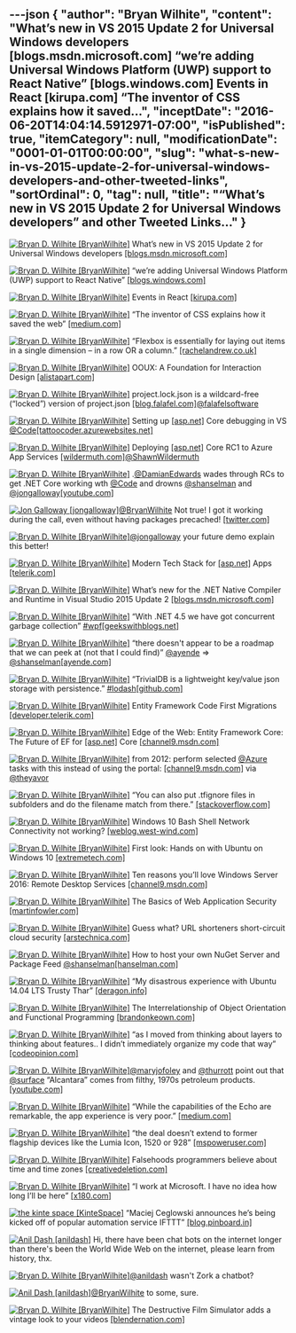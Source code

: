 ---json
{
  "author": "Bryan Wilhite",
  "content": "What’s new in VS 2015 Update 2 for Universal Windows developers [blogs.msdn.microsoft.com] “we’re adding Universal Windows Platform (UWP) support to React Native” [blogs.windows.com] Events in React [kirupa.com] “The inventor of CSS explains how it saved...",
  "inceptDate": "2016-06-20T14:04:14.5912971-07:00",
  "isPublished": true,
  "itemCategory": null,
  "modificationDate": "0001-01-01T00:00:00",
  "slug": "what-s-new-in-vs-2015-update-2-for-universal-windows-developers-and-other-tweeted-links",
  "sortOrdinal": 0,
  "tag": null,
  "title": "“What’s new in VS 2015 Update 2 for Universal Windows developers” and other Tweeted Links…"
}
---

[<img alt="Bryan D. Wilhite [BryanWilhite]" src="https://songhay.blob.core.windows.net/shared-social-twitter/BryanWilhite.jpeg">](http://t.co/UNdqV0Z1zz "Bryan D. Wilhite [BryanWilhite]") What’s new in VS 2015 Update 2 for Universal Windows developers [[blogs.msdn.microsoft.com]](https://blogs.msdn.microsoft.com/visualstudio/2016/04/11/whats-new-in-vs-2015-update-2-for-universal-windows-developers/)

[<img alt="Bryan D. Wilhite [BryanWilhite]" src="https://songhay.blob.core.windows.net/shared-social-twitter/BryanWilhite.jpeg">](http://t.co/UNdqV0Z1zz "Bryan D. Wilhite [BryanWilhite]") “we’re adding Universal Windows Platform (UWP) support to React Native” [[blogs.windows.com]](https://blogs.windows.com/buildingapps/2016/04/13/react-native-on-the-universal-windows-platform/)

[<img alt="Bryan D. Wilhite [BryanWilhite]" src="https://songhay.blob.core.windows.net/shared-social-twitter/BryanWilhite.jpeg">](http://t.co/UNdqV0Z1zz "Bryan D. Wilhite [BryanWilhite]") Events in React [[kirupa.com]](https://www.kirupa.com/react/events_in_react.htm#.VxXPvpSaTNY.twitter)

[<img alt="Bryan D. Wilhite [BryanWilhite]" src="https://songhay.blob.core.windows.net/shared-social-twitter/BryanWilhite.jpeg">](http://t.co/UNdqV0Z1zz "Bryan D. Wilhite [BryanWilhite]") “The inventor of CSS explains how it saved the web” [[medium.com]](https://medium.com/net-magazine/interview-with-h%C3%A5kon-wium-lie-f3328aeca8ed)

[<img alt="Bryan D. Wilhite [BryanWilhite]" src="https://songhay.blob.core.windows.net/shared-social-twitter/BryanWilhite.jpeg">](http://t.co/UNdqV0Z1zz "Bryan D. Wilhite [BryanWilhite]") “Flexbox is essentially for laying out items in a single dimension – in a row OR a column.” [[rachelandrew.co.uk]](https://rachelandrew.co.uk/archives/2016/03/30/should-i-use-grid-or-flexbox/)

[<img alt="Bryan D. Wilhite [BryanWilhite]" src="https://songhay.blob.core.windows.net/shared-social-twitter/BryanWilhite.jpeg">](http://t.co/UNdqV0Z1zz "Bryan D. Wilhite [BryanWilhite]") OOUX: A Foundation for Interaction Design [[alistapart.com]](http://alistapart.com/article/ooux-a-foundation-for-interaction-design)

[<img alt="Bryan D. Wilhite [BryanWilhite]" src="https://songhay.blob.core.windows.net/shared-social-twitter/BryanWilhite.jpeg">](http://t.co/UNdqV0Z1zz "Bryan D. Wilhite [BryanWilhite]") project.lock.json is a wildcard-free (“locked”) version of project.json [[blog.falafel.com]](http://blog.falafel.com/what-is-project-lock-json/)[@falafelsoftware](http://twitter.com/falafelsoftware)

[<img alt="Bryan D. Wilhite [BryanWilhite]" src="https://songhay.blob.core.windows.net/shared-social-twitter/BryanWilhite.jpeg">](http://t.co/UNdqV0Z1zz "Bryan D. Wilhite [BryanWilhite]") Setting up [[asp.net]](http://ASP.NET) Core debugging in VS [@Code](http://twitter.com/Code)[[tattoocoder.azurewebsites.net]](http://tattoocoder.azurewebsites.net/setting-up-asp-net-core-debugging-in-vs-code/)

[<img alt="Bryan D. Wilhite [BryanWilhite]" src="https://songhay.blob.core.windows.net/shared-social-twitter/BryanWilhite.jpeg">](http://t.co/UNdqV0Z1zz "Bryan D. Wilhite [BryanWilhite]") Deploying [[asp.net]](http://ASP.NET) Core RC1 to Azure App Services [[wildermuth.com]](http://wildermuth.com/2016/04/18/Deploying-ASP-NET-Core-RC1-to-Azure-App-Services)[@ShawnWildermuth](http://twitter.com/ShawnWildermuth)

[<img alt="Bryan D. Wilhite [BryanWilhite]" src="https://songhay.blob.core.windows.net/shared-social-twitter/BryanWilhite.jpeg">](http://t.co/UNdqV0Z1zz "Bryan D. Wilhite [BryanWilhite]") .[@DamianEdwards](http://twitter.com/DamianEdwards) wades through RCs to get .NET Core working wth [@Code](http://twitter.com/Code) and drowns [@shanselman](http://twitter.com/shanselman) and [@jongalloway](http://twitter.com/jongalloway)[[youtube.com]](https://www.youtube.com/watch?v=fkzeOqSNtwQ)

[<img alt="Jon Galloway [jongalloway]" src="https://songhay.blob.core.windows.net/shared-social-twitter/jongalloway.jpeg">](http://t.co/QqzNqveH3h "Jon Galloway [jongalloway]")[@BryanWilhite](http://twitter.com/BryanWilhite) Not true! I got it working during the call, even without having packages precached! [[twitter.com]](http://twitter.com/jongalloway/status/720078721399398401/photo/1)

[<img alt="Bryan D. Wilhite [BryanWilhite]" src="https://songhay.blob.core.windows.net/shared-social-twitter/BryanWilhite.jpeg">](http://t.co/UNdqV0Z1zz "Bryan D. Wilhite [BryanWilhite]")[@jongalloway](http://twitter.com/jongalloway) your future demo explain this better! 

[<img alt="Bryan D. Wilhite [BryanWilhite]" src="https://songhay.blob.core.windows.net/shared-social-twitter/BryanWilhite.jpeg">](http://t.co/UNdqV0Z1zz "Bryan D. Wilhite [BryanWilhite]") Modern Tech Stack for [[asp.net]](http://ASP.NET) Apps [[telerik.com]](http://www.telerik.com/blogs/modern-tech-stack-for-asp-dotnet-apps)

[<img alt="Bryan D. Wilhite [BryanWilhite]" src="https://songhay.blob.core.windows.net/shared-social-twitter/BryanWilhite.jpeg">](http://t.co/UNdqV0Z1zz "Bryan D. Wilhite [BryanWilhite]") What’s new for the .NET Native Compiler and Runtime in Visual Studio 2015 Update 2 [[blogs.msdn.microsoft.com]](https://blogs.msdn.microsoft.com/dotnet/2016/04/18/whats-new-for-the-net-native-compiler-and-runtime-in-visual-studio-2015-update-2/)

[<img alt="Bryan D. Wilhite [BryanWilhite]" src="https://songhay.blob.core.windows.net/shared-social-twitter/BryanWilhite.jpeg">](http://t.co/UNdqV0Z1zz "Bryan D. Wilhite [BryanWilhite]") “With .NET 4.5 we have got concurrent garbage collection” [#wpf](http://twitter.com/search?q=%23wpf)[[geekswithblogs.net]](http://geekswithblogs.net/akraus1/archive/2016/04/14/174476.aspx)

[<img alt="Bryan D. Wilhite [BryanWilhite]" src="https://songhay.blob.core.windows.net/shared-social-twitter/BryanWilhite.jpeg">](http://t.co/UNdqV0Z1zz "Bryan D. Wilhite [BryanWilhite]") “there doesn't appear to be a roadmap that we can peek at (not that I could find)” [@ayende](http://twitter.com/ayende) =&gt; [@shanselman](http://twitter.com/shanselman)[[ayende.com]](https://ayende.com/blog/173825/dazed-and-confused-the-state-of-the-core?Key=a8218e40-c605-4b39-8fa3-8de319bb862f)

[<img alt="Bryan D. Wilhite [BryanWilhite]" src="https://songhay.blob.core.windows.net/shared-social-twitter/BryanWilhite.jpeg">](http://t.co/UNdqV0Z1zz "Bryan D. Wilhite [BryanWilhite]") “TrivialDB is a lightweight key/value json storage with persistence.” [#lodash](http://twitter.com/search?q=%23lodash)[[github.com]](https://github.com/Morgul/trivialdb)

[<img alt="Bryan D. Wilhite [BryanWilhite]" src="https://songhay.blob.core.windows.net/shared-social-twitter/BryanWilhite.jpeg">](http://t.co/UNdqV0Z1zz "Bryan D. Wilhite [BryanWilhite]") Entity Framework Code First Migrations [[developer.telerik.com]](http://developer.telerik.com/featured/entity-framework-code-first-migrations/)

[<img alt="Bryan D. Wilhite [BryanWilhite]" src="https://songhay.blob.core.windows.net/shared-social-twitter/BryanWilhite.jpeg">](http://t.co/UNdqV0Z1zz "Bryan D. Wilhite [BryanWilhite]") Edge of the Web: Entity Framework Core: The Future of EF for [[asp.net]](http://ASP.NET) Core [[channel9.msdn.com]](https://channel9.msdn.com/Blogs/DevRadio/DR1644)

[<img alt="Bryan D. Wilhite [BryanWilhite]" src="https://songhay.blob.core.windows.net/shared-social-twitter/BryanWilhite.jpeg">](http://t.co/UNdqV0Z1zz "Bryan D. Wilhite [BryanWilhite]") from 2012: perform selected [@Azure](http://twitter.com/Azure) tasks with this instead of using the portal: [[channel9.msdn.com]](https://channel9.msdn.com/Events/windowsazure/meet2012sf/Windows-Azure-Cross-Platform-Command-Line-Tools) via [@theyavor](http://twitter.com/theyavor)

[<img alt="Bryan D. Wilhite [BryanWilhite]" src="https://songhay.blob.core.windows.net/shared-social-twitter/BryanWilhite.jpeg">](http://t.co/UNdqV0Z1zz "Bryan D. Wilhite [BryanWilhite]") “You can also put .tfignore files in subfolders and do the filename match from there.” [[stackoverflow.com]](http://stackoverflow.com/a/21652291/22944?stw=2)

[<img alt="Bryan D. Wilhite [BryanWilhite]" src="https://songhay.blob.core.windows.net/shared-social-twitter/BryanWilhite.jpeg">](http://t.co/UNdqV0Z1zz "Bryan D. Wilhite [BryanWilhite]") Windows 10 Bash Shell Network Connectivity not working? [[weblog.west-wind.com]](http://weblog.west-wind.com/posts/2016/Apr/13/Windows-10-Bash-Shell-Network-Connectivity-not-working)

[<img alt="Bryan D. Wilhite [BryanWilhite]" src="https://songhay.blob.core.windows.net/shared-social-twitter/BryanWilhite.jpeg">](http://t.co/UNdqV0Z1zz "Bryan D. Wilhite [BryanWilhite]") First look: Hands on with Ubuntu on Windows 10 [[extremetech.com]](http://www.extremetech.com/computing/226280-first-look-hands-on-with-ubuntu-on-windows-10)

[<img alt="Bryan D. Wilhite [BryanWilhite]" src="https://songhay.blob.core.windows.net/shared-social-twitter/BryanWilhite.jpeg">](http://t.co/UNdqV0Z1zz "Bryan D. Wilhite [BryanWilhite]") Ten reasons you’ll love Windows Server 2016: Remote Desktop Services [[channel9.msdn.com]](https://channel9.msdn.com/Blogs/windowsserver/Remote-Desktop-Services)

[<img alt="Bryan D. Wilhite [BryanWilhite]" src="https://songhay.blob.core.windows.net/shared-social-twitter/BryanWilhite.jpeg">](http://t.co/UNdqV0Z1zz "Bryan D. Wilhite [BryanWilhite]") The Basics of Web Application Security [[martinfowler.com]](http://martinfowler.com/articles/web-security-basics.html)

[<img alt="Bryan D. Wilhite [BryanWilhite]" src="https://songhay.blob.core.windows.net/shared-social-twitter/BryanWilhite.jpeg">](http://t.co/UNdqV0Z1zz "Bryan D. Wilhite [BryanWilhite]") Guess what? URL shorteners short-circuit cloud security [[arstechnica.com]](http://arstechnica.com/security/2016/04/guess-what-url-shorteners-short-circuit-cloud-security/)

[<img alt="Bryan D. Wilhite [BryanWilhite]" src="https://songhay.blob.core.windows.net/shared-social-twitter/BryanWilhite.jpeg">](http://t.co/UNdqV0Z1zz "Bryan D. Wilhite [BryanWilhite]") How to host your own NuGet Server and Package Feed [@shanselman](http://twitter.com/shanselman)[[hanselman.com]](http://www.hanselman.com/blog/HowToHostYourOwnNuGetServerAndPackageFeed.aspx)

[<img alt="Bryan D. Wilhite [BryanWilhite]" src="https://songhay.blob.core.windows.net/shared-social-twitter/BryanWilhite.jpeg">](http://t.co/UNdqV0Z1zz "Bryan D. Wilhite [BryanWilhite]") “My disastrous experience with Ubuntu 14.04 LTS Trusty Thar” [[deragon.info]](http://www.deragon.info/ubuntu14.04.html)

[<img alt="Bryan D. Wilhite [BryanWilhite]" src="https://songhay.blob.core.windows.net/shared-social-twitter/BryanWilhite.jpeg">](http://t.co/UNdqV0Z1zz "Bryan D. Wilhite [BryanWilhite]") The Interrelationship of Object Orientation and Functional Programming [[brandonkeown.com]](http://www.brandonkeown.com/2016/01/the-interrelationship-of-object.html)

[<img alt="Bryan D. Wilhite [BryanWilhite]" src="https://songhay.blob.core.windows.net/shared-social-twitter/BryanWilhite.jpeg">](http://t.co/UNdqV0Z1zz "Bryan D. Wilhite [BryanWilhite]") “as I moved from thinking about layers to thinking about features.. I didn’t immediately organize my code that way” [[codeopinion.com]](http://codeopinion.com/organize-by-feature/)

[<img alt="Bryan D. Wilhite [BryanWilhite]" src="https://songhay.blob.core.windows.net/shared-social-twitter/BryanWilhite.jpeg">](http://t.co/UNdqV0Z1zz "Bryan D. Wilhite [BryanWilhite]")[@maryjofoley](http://twitter.com/maryjofoley) and [@thurrott](http://twitter.com/thurrott) point out that [@surface](http://twitter.com/surface) “Alcantara” comes from filthy, 1970s petroleum products. [[youtube.com]](https://www.youtube.com/watch?v=lVWTs56ixW8)

[<img alt="Bryan D. Wilhite [BryanWilhite]" src="https://songhay.blob.core.windows.net/shared-social-twitter/BryanWilhite.jpeg">](http://t.co/UNdqV0Z1zz "Bryan D. Wilhite [BryanWilhite]") “While the capabilities of the Echo are remarkable, the app experience is very poor.” [[medium.com]](https://medium.com/@genadyo/developing-for-the-amazon-echo-2578339992dc)

[<img alt="Bryan D. Wilhite [BryanWilhite]" src="https://songhay.blob.core.windows.net/shared-social-twitter/BryanWilhite.jpeg">](http://t.co/UNdqV0Z1zz "Bryan D. Wilhite [BryanWilhite]") “the deal doesn’t extend to former flagship devices like the Lumia Icon, 1520 or 928” [[mspoweruser.com]](http://mspoweruser.com/microsoft-will-allow-trade-lumia-920-925-1020-150-off-950xl/)

[<img alt="Bryan D. Wilhite [BryanWilhite]" src="https://songhay.blob.core.windows.net/shared-social-twitter/BryanWilhite.jpeg">](http://t.co/UNdqV0Z1zz "Bryan D. Wilhite [BryanWilhite]") Falsehoods programmers believe about time and time zones [[creativedeletion.com]](http://www.creativedeletion.com/2015/01/28/falsehoods-programmers-date-time-zones.html)

[<img alt="Bryan D. Wilhite [BryanWilhite]" src="https://songhay.blob.core.windows.net/shared-social-twitter/BryanWilhite.jpeg">](http://t.co/UNdqV0Z1zz "Bryan D. Wilhite [BryanWilhite]") “I work at Microsoft. I have no idea how long I’ll be here” [[x180.com]](https://x180.com/at-microsoft-2cdd77679b63)

[<img alt="the kinte space [KinteSpace]" src="https://songhay.blob.core.windows.net/shared-social-twitter/KinteSpace.png">](http://t.co/s5roAXuR0y "the kinte space [KinteSpace]") “Maciej Ceglowski announces he’s being kicked off of popular automation service IFTTT” [[blog.pinboard.in]](https://blog.pinboard.in/2016/03/my_heroic_and_lazy_stand_against_ifttt/)

[<img alt="Anil Dash [anildash]" src="https://songhay.blob.core.windows.net/shared-social-twitter/anildash.jpg">](https://t.co/DGlCONxUGJ "Anil Dash [anildash]") Hi, there have been chat bots on the internet longer than there's been the World Wide Web on the internet, please learn from history, thx. 

[<img alt="Bryan D. Wilhite [BryanWilhite]" src="https://songhay.blob.core.windows.net/shared-social-twitter/BryanWilhite.jpeg">](http://t.co/UNdqV0Z1zz "Bryan D. Wilhite [BryanWilhite]")[@anildash](http://twitter.com/anildash) wasn't Zork a chatbot? 

[<img alt="Anil Dash [anildash]" src="https://songhay.blob.core.windows.net/shared-social-twitter/anildash.jpg">](https://t.co/DGlCONxUGJ "Anil Dash [anildash]")[@BryanWilhite](http://twitter.com/BryanWilhite) to some, sure. 

[<img alt="Bryan D. Wilhite [BryanWilhite]" src="https://songhay.blob.core.windows.net/shared-social-twitter/BryanWilhite.jpeg">](http://t.co/UNdqV0Z1zz "Bryan D. Wilhite [BryanWilhite]") The Destructive Film Simulator adds a vintage look to your videos [[blendernation.com]](http://www.blendernation.com/2016/04/13/destructive-film-simulator-adds-vintage-look-videos/)
